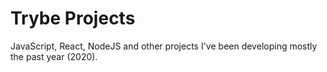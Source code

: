 # Trybe Projects

JavaScript, React, NodeJS and other projects I've been developing mostly the past year (2020).
